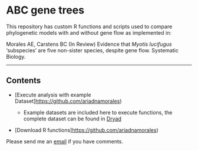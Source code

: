 **ABC gene trees**
=======

This repository has custom R functions and scripts used to compare phylogenetic models with and without gene flow as implemented in: 

Morales AE, Carstens BC (In Review) Evidence that *Myotis lucifugus* ‘subspecies’ are five non-sister species, despite gene flow. Systematic Biology.




________

## Contents

-    [Execute analysis with example Dataset]https://github.com/ariadnamorales)
      - Example datasets are included here to execute functions, the complete dataset can be found in [Dryad](https://www.google.com/search?q=dryad&rlz=1C5CHFA_enUS717US718&oq=dryad&aqs=chrome.0.69i59j69i60j0j69i60j0l2.1299j0j7&sourceid=chrome&ie=UTF-8)

-    [Download R functions]https://github.com/ariadnamorales)


Please send me an [email](ariadna.biologia@gmail.com) if you have comments.